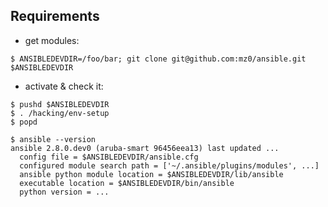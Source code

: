 Requirements
------------

* get modules:
```
$ ANSIBLEDEVDIR=/foo/bar; git clone git@github.com:mz0/ansible.git $ANSIBLEDEVDIR
```

* activate & check it:
```
$ pushd $ANSIBLEDEVDIR
$ . /hacking/env-setup
$ popd

$ ansible --version
ansible 2.8.0.dev0 (aruba-smart 96456eea13) last updated ...
  config file = $ANSIBLEDEVDIR/ansible.cfg
  configured module search path = ['~/.ansible/plugins/modules', ...]
  ansible python module location = $ANSIBLEDEVDIR/lib/ansible
  executable location = $ANSIBLEDEVDIR/bin/ansible
  python version = ...
``` 
